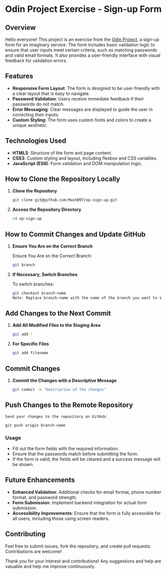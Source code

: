 # Odin Project Exercise - Sign-up Form

## Overview

Hello everyone! This project is an exercise from the [Odin Project](https://www.theodinproject.com/), a sign-up form for an imaginary service. The form includes basic validation logic to ensure that user inputs meet certain criteria, such as matching passwords and valid email formats. It also provides a user-friendly interface with visual feedback for validation errors.

## Features
- **Responsive Form Layout**: The form is designed to be user-friendly with a clear layout that is easy to navigate.
- **Password Validation**: Users receive immediate feedback if their passwords do not match.
- **Error Messaging**: Clear messages are displayed to guide the user in correcting their inputs.
- **Custom Styling**: The form uses custom fonts and colors to create a unique aesthetic.

## Technologies Used
- **HTML5**: Structure of the form and page content.
- **CSS3**: Custom styling and layout, including flexbox and CSS variables.
- **JavaScript (ES6)**: Form validation and DOM manipulation logic.

## How to Clone the Repository Locally

1. **Clone the Repository**

   ```bash
   git clone git@github.com:MashB97/op-sign-up.git


2. **Access the Repository Directory**

    ```bash
    cd op-sign-up

## How to Commit Changes and Update GitHub

1. **Ensure You Are on the Correct Branch**
    
    Ensure You Are on the Correct Branch:

    ```bash
    git branch

2. **If Necessary, Switch Branches**
    
    To switch branches:

    ```bash
    git checkout branch-name
    Note: Replace branch-name with the name of the branch you want to switch to.

## Add Changes to the Next Commit

1. **Add All Modified Files to the Staging Area**

    ```bash
    git add *

2. **For Specific Files**

    ```bash
    git add filename

## Commit Changes

1. **Commit the Changes with a Descriptive Message**

    ```bash
    git commit -m "Description of the changes"

## Push Changes to the Remote Repository

    Send your changes to the repository on GitHub:

    git push origin branch-name

### Usage
- Fill out the form fields with the required information.
- Ensure that the passwords match before submitting the form.
- If the form is valid, the fields will be cleared and a success message will be shown.

## Future Enhancements
- **Enhanced Validation**: Additional checks for email format, phone number format, and password strength.
- **Form Submission**: Implement backend integration for actual form submission.
- **Accessibility Improvements**: Ensure that the form is fully accessible for all users, including those using screen readers.

## Contributing

Feel free to submit issues, fork the repository, and create pull requests. Contributions are welcome!

Thank you for your interest and contributions! Any suggestions and help are valuable and help me improve continuously.
